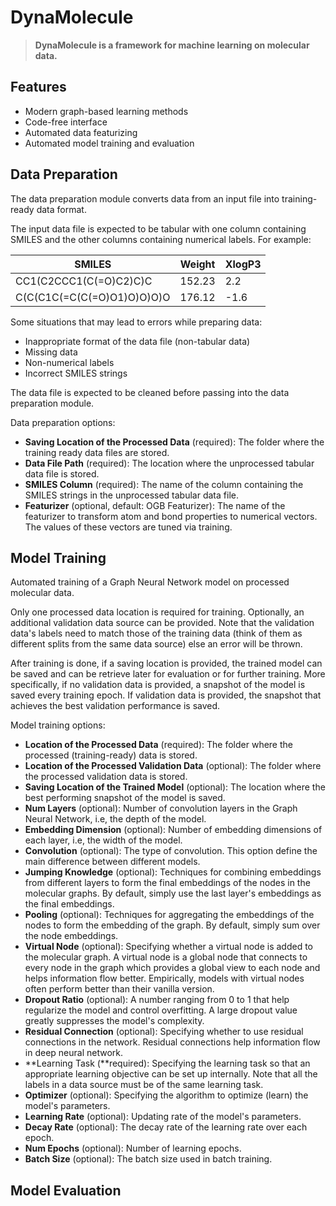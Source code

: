 **DynaMolecule**
================

> **DynaMolecule is a framework for machine learning on molecular data.**

Features
--------

*   Modern graph-based learning methods
*   Code-free interface
*   Automated data featurizing
*   Automated model training and evaluation

Data Preparation
----------------

The data preparation module converts data from an input file into training-ready data format.

The input data file is expected to be tabular with one column containing SMILES and the other columns containing numerical labels. For example:

| SMILES      | Weight | XlogP3      |
| ----------- | ----------- | ----------- |
| CC1(C2CCC1(C(=O)C2)C)C      | 152.23       | 2.2         |
| C(C(C1C(=C(C(=O)O1)O)O)O)O   | 176.12        | -1.6        |

Some situations that may lead to errors while preparing data:

*   Inappropriate format of the data file (non-tabular data)
*   Missing data
*   Non-numerical labels
*   Incorrect SMILES strings

The data file is expected to be cleaned before passing into the data preparation module.

Data preparation options:

*   **Saving Location of the Processed Data** (required): The folder where the training ready data files are stored.
*   **Data File Path** (required): The location where the unprocessed tabular data file is stored.
*   **SMILES Column** (required): The name of the column containing the SMILES strings in the unprocessed tabular data file.
*   **Featurizer** (optional, default: OGB Featurizer): The name of the featurizer to transform atom and bond properties to numerical vectors. The values of these vectors are tuned via training.

Model Training
--------------

Automated training of a Graph Neural Network model on processed molecular data.

Only one processed data location is required for training. Optionally, an additional validation data source can be provided. Note that the validation data's labels need to match those of the training data (think of them as different splits from the same data source) else an error will be thrown.

After training is done, if a saving location is provided, the trained model can be saved and can be retrieve later for evaluation or for further training. More specifically, if no validation data is provided, a snapshot of the model is saved every training epoch. If validation data is provided, the snapshot that achieves the best validation performance is saved.

Model training options:

*   **Location of the Processed Data** (required): The folder where the processed (training-ready) data is stored.
*   **Location of the Processed Validation Data** (optional): The folder where the processed validation data is stored.
*   **Saving Location of the Trained Model** (optional): The location where the best performing snapshot of the model is saved.
*   **Num Layers** (optional): Number of convolution layers in the Graph Neural Network, i.e, the depth of the model.
*   **Embedding Dimension** (optional): Number of embedding dimensions of each layer, i.e, the width of the model.
*   **Convolution** (optional): The type of convolution. This option define the main difference between different models.
*   **Jumping Knowledge** (optional): Techniques for combining embeddings from different layers to form the final embeddings of the nodes in the molecular graphs. By default, simply use the last layer's embeddings as the final embeddings.
*   **Pooling** (optional): Techniques for aggregating the embeddings of the nodes to form the embedding of the graph. By default, simply sum over the node embeddings.
*   **Virtual Node** (optional): Specifying whether a virtual node is added to the molecular graph. A virtual node is a global node that connects to every node in the graph which provides a global view to each node and helps information flow better. Empirically, models with virtual nodes often perform better than their vanilla version.
*   **Dropout Ratio** (optional): A number ranging from 0 to 1 that help regularize the model and control overfitting. A large dropout value greatly suppresses the model's complexity.
*   **Residual Connection** (optional): Specifying whether to use residual connections in the network. Residual connections help information flow in deep neural network.
*   **Learning Task (**required): Specifying the learning task so that an appropriate learning objective can be set up internally. Note that all the labels in a data source must be of the same learning task.
*   **Optimizer** (optional): Specifying the algorithm to optimize (learn) the model's parameters.
*   **Learning Rate** (optional): Updating rate of the model's parameters.
*   **Decay Rate** (optional): The decay rate of the learning rate over each epoch.
*   **Num Epochs** (optional): Number of learning epochs.
*   **Batch Size** (optional): The batch size used in batch training.

Model Evaluation
----------------
